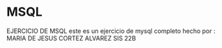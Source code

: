 # MSQL
EJERCICIO DE MSQL
este es un ejercicio de mysql completo 
hecho por : MARIA DE JESUS CORTEZ ALVAREZ
SIS 22B
